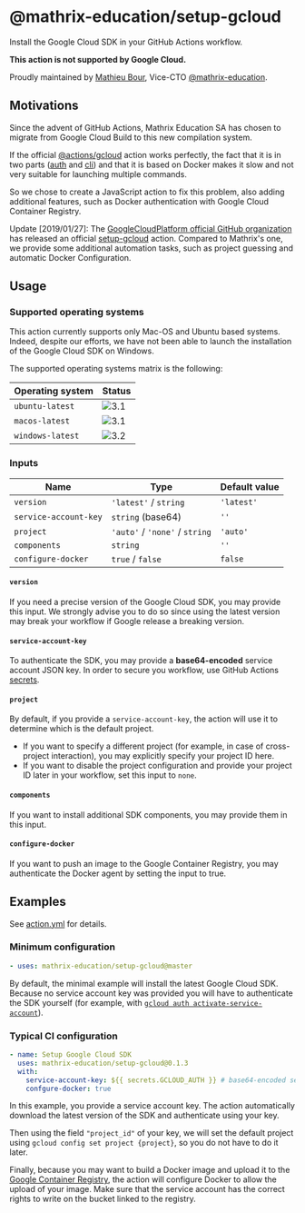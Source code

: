 # @mathrix-education/setup-gcloud
Install the Google Cloud SDK in your GitHub Actions workflow.

**This action is not supported by Google Cloud.**

Proudly maintained by [Mathieu Bour][1.1], Vice-CTO [@mathrix-education][1.2].

[1.1]: https://github.com/mathieu-bour
[1.2]: https://github.com/mathrix-education

## Motivations
Since the advent of GitHub Actions, Mathrix Education SA has chosen to migrate from Google Cloud Build to this new
compilation system.

If the official [@actions/gcloud][2.1] action works perfectly, the fact that it is in two parts ([auth][2.2] and
[cli][2.3]) and that it is based on Docker makes it slow and not very suitable for launching multiple commands.

So we chose to create a JavaScript action to fix this problem, also adding additional features, such as Docker
authentication with Google Cloud Container Registry.

Update [2019/01/27]: The [GoogleCloudPlatform official GitHub organization][2.4] has released an official
[setup-gcloud][2.5] action. Compared to Mathrix's one, we provide some additional automation tasks, such as project
guessing and automatic Docker Configuration.

[2.1]: https://github.com/actions/gcloud
[2.2]: https://github.com/actions/gcloud/tree/master/auth
[2.3]: https://github.com/actions/gcloud/tree/master/cli
[2.4]: https://github.com/GoogleCloudPlatform
[2.5]: https://github.com/GoogleCloudPlatform/github-actions/tree/master/setup-gcloud


## Usage
### Supported operating systems
This action currently supports only Mac-OS and Ubuntu based systems.
Indeed, despite our efforts, we have not been able to launch the
installation of the Google Cloud SDK on Windows.

The supported operating systems matrix is the following:

| Operating system | Status |
|------------------|-------|
| `ubuntu-latest`  | ![3.1] |
| `macos-latest`   | ![3.1] |
| `windows-latest` | ![3.2] |

[3.1]: https://img.shields.io/badge/status-supported-brightgreen
[3.2]: https://img.shields.io/badge/status-unsupported-red

### Inputs
| Name                  | Type                           | Default value |
|-----------------------|--------------------------------|---------------|
| `version`             | `'latest'` / `string`          | `'latest'`    |
| `service-account-key` | `string` (base64)              | `''`          |
| `project`             | `'auto'` / `'none'` / `string` | `'auto'`      |
| `components`          | `string`                       | `''`          |
| `configure-docker`    | `true` / `false`               | `false`       |

#### `version`
If you need a precise version of the Google Cloud SDK, you may provide this input. We strongly advise you to do so
since using the latest version may break your workflow if Google release a breaking version.

#### `service-account-key`
To authenticate the SDK, you may provide a **base64-encoded** service account JSON key. In order to secure you workflow,
use GitHub Actions [secrets][3.3].

[3.3]: https://help.github.com/en/actions/automating-your-workflow-with-github-actions/creating-and-using-encrypted-secrets

#### `project`
By default, if you provide a `service-account-key`, the action will use it to determine which is the default project.

- If you want to specify a different project (for example, in case of cross-project interaction), you may explicitly
specify your project ID here.
- If you want to disable the project configuration and provide your project ID later in your workflow, set this input
to `none`.

#### `components`
If you want to install additional SDK components, you may provide them in this input.

#### `configure-docker`
If you want to push an image to the Google Container Registry, you may authenticate the Docker agent by setting the
input to true. 


## Examples
See [action.yml](action.yml) for details.

### Minimum configuration
```yaml
- uses: mathrix-education/setup-gcloud@master
```
By default, the minimal example will install the latest Google Cloud SDK. Because no service account key was provided
you will have to authenticate the SDK yourself (for example, with [`gcloud auth activate-service-account`][4.1]).

[4.1]: https://cloud.google.com/sdk/gcloud/reference/auth/activate-service-account


### Typical CI configuration
```yaml
- name: Setup Google Cloud SDK
  uses: mathrix-education/setup-gcloud@0.1.3
  with:
    service-account-key: ${{ secrets.GCLOUD_AUTH }} # base64-encoded service account JSON key
    confgure-docker: true
```
In this example, you provide a service account key. The action automatically download the latest version of the SDK and
authenticate using your key.

Then using the field `"project_id"` of your key, we will set the default project using
`gcloud config set project {project}`, so you do not have to do it later.

Finally, because you may want to build a Docker image and upload it to the [Google Container Registry][4.2], the action
will configure Docker to allow the upload of your image. Make sure that the service account has the correct rights to
write on the bucket linked to the registry.

[4.2]: https://cloud.google.com/container-registry/
